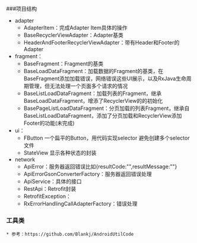 ###项目结构

* adapter
    * AdapterItem：完成Adapter Item具体的操作
    * BaseRecyclerViewAdapter：Adapter基类
    * HeaderAndFooterRecyclerViewAdapter：带有Header和Footer的Adapter
* fragment：
    * BaseFragment：Fragment的基类
    * BaseLoadDataFragment：加载数据的Fragment的基类，在BaseFragment添加加载错误，网络错误这些UI展示，以及RxJava生命周期管理，但无法处理一个页面多个请求的情况
    * BaseListLoadDataFragment：加载列表的Fragment，继承BaseLoadDataFragment，增添了RecyclerView的的初始化
    * BasePageListLoadDataFragment：分页加载的列表Fragment，继承自BaseListLoadDataFragment，添加了分页加载和RecyclerView添加Footer的功能(未完成)
* ui：
    * FButton 一个扁平的Button，用代码实现selector 避免创建多个selector文件
    * StateView 显示各种状态的封装
* network
    * ApiError：服务器返回错误比如{resultCode:"",resultMessage:""}
    * ApiErrorGsonConverterFactory：服务器返回错误处理
    * ApiService：具体的接口
    * RestApi：Retrofit封装
    * RetrofitException：
    * RxErrorHandlingCallAdapterFactory：错误处理
### 工具类
    * 参考：https://github.com/Blankj/AndroidUtilCode




